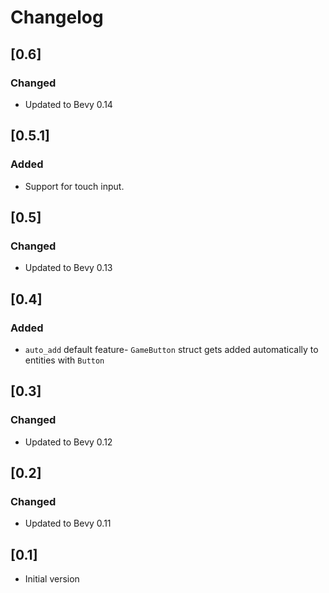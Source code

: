 # Changelog

## [0.6]

### Changed

- Updated to Bevy 0.14

## [0.5.1]

### Added

- Support for touch input.

## [0.5]

### Changed

- Updated to Bevy 0.13

## [0.4]

### Added

- `auto_add` default feature- `GameButton` struct gets added automatically to entities with `Button`

## [0.3]

### Changed

- Updated to Bevy 0.12

## [0.2]

### Changed

- Updated to Bevy 0.11

## [0.1]

- Initial version
